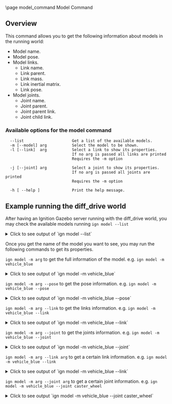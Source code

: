 \page model_command Model Command

## Overview
This command allows you to get the following information about models in the running world:

- Model name.
- Model pose.
- Model links.
  - Link name.
  - Link parent.
  - Link mass.
  - Link inertial matrix.
  - Link pose.
- Model joints.
  - Joint name.
  - Joint parent.
  - Joint parent link.
  - Joint child link.

### Available options for the model command

```
  --list                     Get a list of the available models.        
  -m [--model] arg           Select the model to be shown.              
  -l [--link]  arg           Select a link to show its properties.      
                             If no arg is passed all links are printed  
                             Requires the -m option                     
                                                                        
  -j [--joint] arg           Select a joint to show its properties.     
                             If no arg is passed all joints are printed 
                             Requires the -m option                     

  -h [ --help ]              Print the help message.
```


## Example running the diff_drive world

After having an Ignition Gazebo server running with the diff_drive world, you may check the available models running `ign model --list`

<details>
  <summary>Click to see output of `ign model --list`</summary>

```
      Requesting state for world [diff_drive] on service [/world/diff_drive/state]...
      
      Available models:
          - ground_plane
          - vehicle_blue
          - vehicle_green
```
</details>

Once you get the name of the model you want to see, you may run the following commands to get its properties.

`ign model -m arg` to get the full information of the model. e.g. `ign model -m vehicle_blue`
<details>
  <summary>Click to see output of `ign model -m vehicle_blue`</summary>

```
      Requesting state for world [diff_drive] on service [/world/diff_drive/state]...

      Name: vehicle_blue
        - Pose: 
            [0.000000 | 2.000000 | 0.325000]
            [0.000000 | 0.000000 | 0.000000]
      
        - Link [9]
          - Name: chassis
          - Parent: vehicle_blue [8]
          - Mass: [1.143950]
          - Inertial Matrix: 
              [0.126164 | 0.000000 | 0.000000]
              [0.000000 | 0.416519 | 0.000000]
              [0.000000 | 0.000000 | 0.481014]
          - Pose: 
              [-0.151427 | 0.000000 | 0.175000]
              [0.000000 | 0.000000 | 0.000000]
        - Link [12]
          - Name: left_wheel
          - Parent: vehicle_blue [8]
          - Mass: [2.000000]
          - Inertial Matrix: 
              [0.145833 | 0.000000 | 0.000000]
              [0.000000 | 0.145833 | 0.000000]
              [0.000000 | 0.000000 | 0.125000]
          - Pose: 
              [0.554283 | 0.625029 | -0.025000]
              [-1.570700 | 0.000000 | 0.000000]
        - Link [15]
          - Name: right_wheel
          - Parent: vehicle_blue [8]
          - Mass: [2.000000]
          - Inertial Matrix: 
              [0.145833 | 0.000000 | 0.000000]
              [0.000000 | 0.145833 | 0.000000]
              [0.000000 | 0.000000 | 0.125000]
          - Pose: 
              [0.554282 | -0.625029 | -0.025000]
              [-1.570700 | 0.000000 | 0.000000]
        - Link [18]
          - Name: caster
          - Parent: vehicle_blue [8]
          - Mass: [1.000000]
          - Inertial Matrix: 
              [0.100000 | 0.000000 | 0.000000]
              [0.000000 | 0.100000 | 0.000000]
              [0.000000 | 0.000000 | 0.100000]
          - Pose: 
              [-0.957138 | 0.000000 | -0.125000]
              [0.000000 | 0.000000 | 0.000000]
        - Joint [21]
          - Name: left_wheel_joint
          - Parent: vehicle_blue [8]
          - Joint type:  revolute
          - Parent Link: [left_wheel]
          - Child Link:  [chassis]
        - Joint [22]
          - Name: right_wheel_joint
          - Parent: vehicle_blue [8]
          - Joint type:  revolute
          - Parent Link: [right_wheel]
          - Child Link:  [chassis]
        - Joint [23]
          - Name: caster_wheel
          - Parent: vehicle_blue [8]
          - Joint type:  ball
          - Parent Link: [caster]
          - Child Link:  [chassis]
```
</details>


`ign model -m arg --pose` to get the pose information. e.g. `ign model -m vehicle_blue --pose`

<details>
  <summary>Click to see output of `ign model -m vehicle_blue --pose`</summary>

```
      Requesting state for world [diff_drive] on service [/world/diff_drive/state]...

      Name: vehicle_blue
        - Pose: 
            [0.000000 | 2.000000 | 0.325000]
            [0.000000 | 0.000000 | 0.000000]
```
</details>

`ign model -m arg --link` to get the links information. e.g. `ign model -m vehicle_blue --link`

<details>
  <summary>Click to see output of `ign model -m vehicle_blue --link`</summary>

```
      Requesting state for world [diff_drive] on service [/world/diff_drive/state]...

        - Link [9]
          - Name: chassis
          - Parent: vehicle_blue [8]
          - Mass: [1.143950]
          - Inertial Matrix: 
              [0.126164 | 0.000000 | 0.000000]
              [0.000000 | 0.416519 | 0.000000]
              [0.000000 | 0.000000 | 0.481014]
          - Pose: 
              [-0.151427 | 0.000000 | 0.175000]
              [0.000000 | 0.000000 | 0.000000]
        - Link [12]
          - Name: left_wheel
          - Parent: vehicle_blue [8]
          - Mass: [2.000000]
          - Inertial Matrix: 
              [0.145833 | 0.000000 | 0.000000]
              [0.000000 | 0.145833 | 0.000000]
              [0.000000 | 0.000000 | 0.125000]
          - Pose: 
              [0.554283 | 0.625029 | -0.025000]
              [-1.570700 | 0.000000 | 0.000000]
        - Link [15]
          - Name: right_wheel
          - Parent: vehicle_blue [8]
          - Mass: [2.000000]
          - Inertial Matrix: 
              [0.145833 | 0.000000 | 0.000000]
              [0.000000 | 0.145833 | 0.000000]
              [0.000000 | 0.000000 | 0.125000]
          - Pose: 
              [0.554282 | -0.625029 | -0.025000]
              [-1.570700 | 0.000000 | 0.000000]
        - Link [18]
          - Name: caster
          - Parent: vehicle_blue [8]
          - Mass: [1.000000]
          - Inertial Matrix: 
              [0.100000 | 0.000000 | 0.000000]
              [0.000000 | 0.100000 | 0.000000]
              [0.000000 | 0.000000 | 0.100000]
          - Pose: 
              [-0.957138 | 0.000000 | -0.125000]
              [0.000000 | 0.000000 | 0.000000]
```
</details>

`ign model -m arg --joint` to get the joints information. e.g. `ign model -m vehicle_blue --joint`

<details>
  <summary>Click to see output of `ign model -m vehicle_blue --joint`</summary>

```
      Requesting state for world [diff_drive] on service [/world/diff_drive/state]...

        - Joint [21]
          - Name: left_wheel_joint
          - Parent: vehicle_blue [8]
          - Joint type:  revolute
          - Parent Link: [left_wheel]
          - Child Link:  [chassis]
        - Joint [22]
          - Name: right_wheel_joint
          - Parent: vehicle_blue [8]
          - Joint type:  revolute
          - Parent Link: [right_wheel]
          - Child Link:  [chassis]
        - Joint [23]
          - Name: caster_wheel
          - Parent: vehicle_blue [8]
          - Joint type:  ball
          - Parent Link: [caster]
          - Child Link:  [chassis]
```
</details>

`ign model -m arg --link arg` to get a certain link information. e.g. `ign model -m vehicle_blue --link`

<details>
  <summary>Click to see output of `ign model -m vehicle_blue --link`</summary>

```
      Requesting state for world [diff_drive] on service [/world/diff_drive/state]...

        - Link [18]
          - Name: caster
          - Parent: vehicle_blue [8]
          - Mass: [1.000000]
          - Inertial Matrix: 
              [0.100000 | 0.000000 | 0.000000]
              [0.000000 | 0.100000 | 0.000000]
              [0.000000 | 0.000000 | 0.100000]
          - Pose: 
              [-0.957138 | 0.000000 | -0.125000]
              [0.000000 | 0.000000 | 0.000000]
```
</details>

`ign model -m arg --joint arg` to get a certain joint information. e.g. `ign model -m vehicle_blue --joint caster_wheel`

<details>
  <summary>Click to see output `ign model -m vehicle_blue --joint caster_wheel`</summary>

```
      Requesting state for world [diff_drive] on service [/world/diff_drive/state]...
      
        - Joint [23]
          - Name: caster_wheel
          - Parent: vehicle_blue [8]
          - Joint type:  ball
          - Parent Link: [caster]
          - Child Link:  [chassis]
```
</details>

